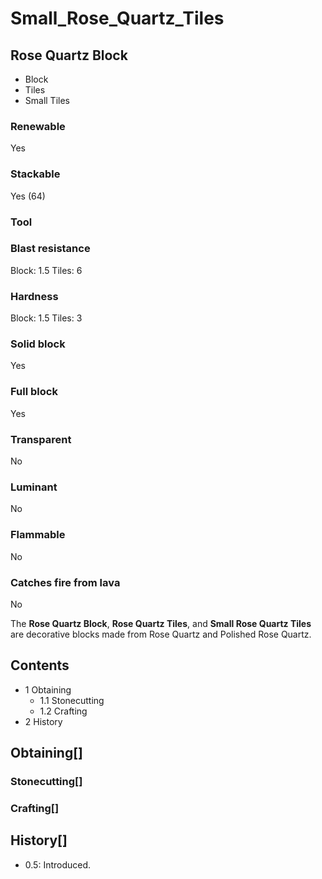 # Small_Rose_Quartz_Tiles

## Rose Quartz Block

- Block
- Tiles
- Small Tiles

### Renewable

Yes

### Stackable

Yes (64)

### Tool

### Blast resistance

Block: 1.5
Tiles: 6

### Hardness

Block: 1.5
Tiles: 3

### Solid block

Yes

### Full block

Yes

### Transparent

No

### Luminant

No

### Flammable

No

### Catches fire from lava

No

The **Rose Quartz Block**, **Rose Quartz Tiles**, and **Small Rose Quartz Tiles** are decorative blocks made from Rose Quartz and Polished Rose Quartz.

## Contents

- 1 Obtaining
    - 1.1 Stonecutting
    - 1.2 Crafting
- 2 History

## Obtaining[]

### Stonecutting[]

### Crafting[]

## History[]

- 0.5: Introduced.